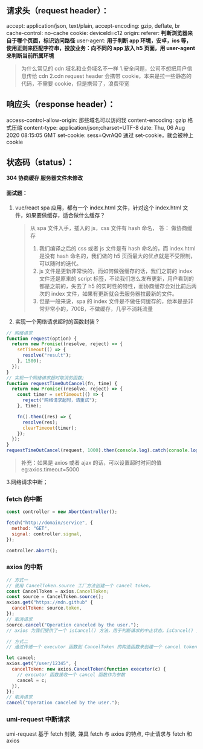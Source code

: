 ## 请求头（request header）：

accept: application/json, text/plain,
accept-encoding: gzip, deflate, br
cache-control: no-cache
cookie: deviceId=c12
origin:
referer: **判断浏览器来自于哪个页面，标识访问路径**
user-agent: **用于判断 app 环境，安卓，ios 等，使用正则来匹配字符串，投放业务：向不同的 app 放入 h5 页面，用 user-agent 来判断当前所属环境**

> 为什么常见的 cdn 域名和业务域名不一样 1.安全问题，公司不想把用户信息传给 cdn
> 2.cdn request header 会携带 cookie，本来是拉一些静态的代码，不需要 cookie，但是携带了，浪费带宽

## 响应头（response header）：

access-control-allow-origin: 那些域名可以访问我
content-encoding: gzip 格式压缩
content-type: application/json;charset=UTF-8
date: Thu, 06 Aug 2020 08:15:05 GMT
set-cookie: sess=QvrAQ0 通过 set-cookie，就会被种上 cookie

## 状态码（status）：

**304 协商缓存 服务器文件未修改**

#### 面试题：

1. vue/react spa 应用，都有一个 index.html 文件，针对这个 index.html 文件，如果要做缓存，适合做什么缓存？

   > 从 spa 文件入手，插入的 js，css 文件有 hash 命名，
   > 答： 做协商缓存
   >
   > 1. 我们编译之后的 css 或者 js 文件是有 hash 命名的，而 index.html 是没有 hash 命名的，我们做的 h5 页面最大的优点就是不受限制，可以随时的迭代。
   > 2. js 文件是更新非常快的，而如何做强缓存的话，我们之前的 index 文件还是原来的 script 标签，不论我们怎么发布更新，用户看到的都是之前的，失去了 h5 的实时性的特性，而协商缓存会对比前后两次的 index 文件，如果有更新就会去服务器拉最新的文件。
   > 3. 但是一般来说，spa 的 index 文件是不做任何缓存的，他本是是非常非常小的，700B，不做缓存，几乎不消耗流量

2. 实现一个网络请求超时的函数封装？

```js
// 网络请求
function request(option) {
  return new Promise((resolve, reject) => {
    setTimeout(() => {
      resolve("result");
    }, 1500);
  });
}
// 实现一个网络请求超时取消的函数;
function requestTimeOutCancel(fn, time) {
  return new Promise((resolve, reject) => {
    const timer = setTimeout(() => {
      reject("网络请求超时，请重试");
    }, time);

    fn().then((res) => {
      resolve(res);
      clearTimeout(timer);
    });
  });
}
requestTimeOutCancel(request, 1000).then(console.log).catch(console.log);
```

> 补充：如果是 axios 或者 ajax 的话，可以设置超时时间的值
> eg:axios.timeout=5000

3.网络请求中断；

### fetch 的中断

```js
const controller = new AbortController();

fetch("http://domain/service", {
  method: "GET",
  signal: controller.signal,
});

controller.abort();
```

### axios 的中断

```js
// 方式一
// 使用 CancelToken.source 工厂方法创建一个 cancel token，
const CancelToken = axios.CancelToken;
const source = CancelToken.source();
axios.get("https://mdn.github" {
  cancelToken: source.token,
});
// 取消请求
source.cancel("Operation canceled by the user.");
// axios 为我们提供了一个 isCancel() 方法，用于判断请求的中止状态。isCancel() 方法的参数，就是我们在中止请求时自定义的信息。

// 方式二
// 通过传递一个 executor 函数到 CancelToken 的构造函数来创建一个 cancel token：

let cancel;
axios.get("/user/12345", {
  cancelToken: new axios.CancelToken(function executor(c) {
    // executor 函数接收一个 cancel 函数作为参数
    cancel = c;
  }),
});
// 取消请求
cancel("Operation canceled by the user.");
```

### umi-request 中断请求

umi-request 基于 fetch 封装, 兼具 fetch 与 axios 的特点, 中止请求与 fetch 和 axios
